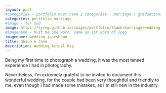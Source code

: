 ```yaml
---
layout: post
#categories - portfolio must have 2 categories - marriage / graduations / events
categories: portfolio marriage
#image - for SEO
image: https://tyrng.github.io/images/portfolio/thumb/marriage/wedding-janeshaun.jpg
#imagename - must be one word, same as 1st word of jpeg
imagename: wedding-janeshaun
title: Shaun & Jane
description: Wedding Actual Day
---
```

Being my first time to photograph a wedding, it was the most tensed experience I had in photography.

Nevertheless, I'm extremely grateful to be invited to document this wonderful wedding, for the couple had been very thoughtful and friendly to me, even though I had made some mistakes, as I'm still new in the industry.
